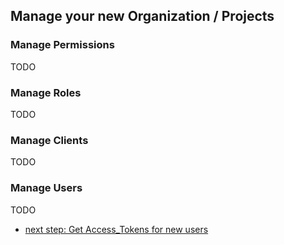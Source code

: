 ## Manage your new Organization / Projects

### Manage Permissions
TODO

### Manage Roles
TODO

### Manage Clients
TODO

### Manage Users
TODO

* [next step: Get Access_Tokens for new users](02d-getting-access-tokens-for-new-users.md)
